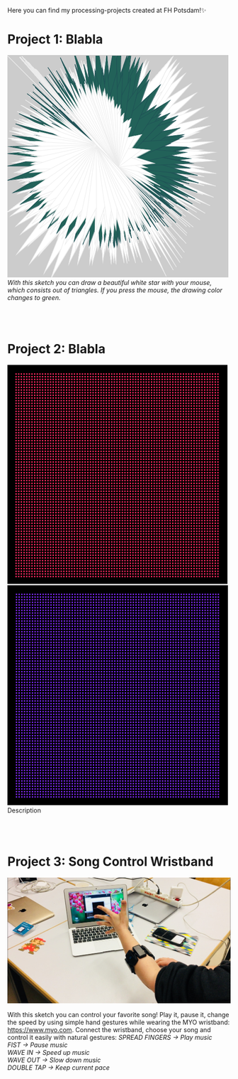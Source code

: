 Here you can find my processing-projects created at FH Potsdam!:sparkles:

# Project 1: Blabla
![Star](/star.png)
<em>With this sketch you can draw a beautiful white star with your mouse, which consists out of triangles. If you press the mouse, the drawing color changes to green.</em>
<br><br><br><br>

# Project 2: Blabla
![DOTS](/dots1.png)
![DOTS](/dots2.png)
Description
<br><br><br><br>

# Project 3: Song Control Wristband
![MYO](/myo.jpg)

With this sketch you can control your favorite song! Play it, pause it, change the speed by using simple hand gestures while wearing the MYO wristband: https://www.myo.com. 
Connect the wristband, choose your song and control it easily with natural gestures: 
<em>SPREAD FINGERS -> Play music</em><br>
<em>FIST -> Pause music</em><br>
<em>WAVE IN -> Speed up music</em><br>
<em>WAVE OUT -> Slow down music</em><br>
<em>DOUBLE TAP -> Keep current pace</em><br>
